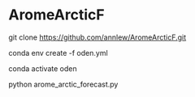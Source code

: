 # AromeArcticF

git clone https://github.com/annlew/AromeArcticF.git

conda env create -f oden.yml

conda activate oden

python arome_arctic_forecast.py

